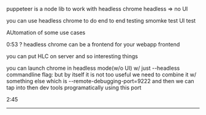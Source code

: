 


puppeteer is a node lib to work with headless chrome
headless => no UI

you can use headless chrome to do 
end to end testing
smomke test
UI test

AUtomation of some use cases

0:53 ? headless chrome can be a frontend for your webapp frontend

you can put HLC on server and so interesting things

you can launch chrome in headless mode(w/o UI) w/ just --headless commandline flag:
but by itself it is not too useful
we need to combine it w/ something else which is 
--remote-debugging-port=9222
and then we can tap into then dev tools programatically using this port

2:45



_______________________________________________________________________

